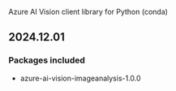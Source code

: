 Azure AI Vision client library for Python (conda)

## 2024.12.01

### Packages included

- azure-ai-vision-imageanalysis-1.0.0
